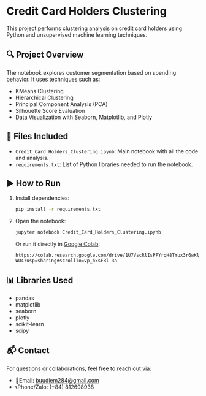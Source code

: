 # Credit Card Holders Clustering

This project performs clustering analysis on credit card holders using Python and unsupervised machine learning techniques.

## 🔍 Project Overview

The notebook explores customer segmentation based on spending behavior. It uses techniques such as:

- KMeans Clustering
- Hierarchical Clustering
- Principal Component Analysis (PCA)
- Silhouette Score Evaluation
- Data Visualization with Seaborn, Matplotlib, and Plotly

## 📁 Files Included

- `Credit_Card_Holders_Clustering.ipynb`: Main notebook with all the code and analysis.
- `requirements.txt`: List of Python libraries needed to run the notebook.

## ▶️ How to Run

1. Install dependencies:
   ```bash
   pip install -r requirements.txt
   ```

2. Open the notebook:
   ```bash
   jupyter notebook Credit_Card_Holders_Clustering.ipynb
   ```

   Or run it directly in [Google Colab](https://colab.research.google.com/):

   ```
   https://colab.research.google.com/drive/1U7VscRlIsPFYrqH8TYux3r6wKl_m-WU4?usp=sharing#scrollTo=vp_bxsF8l-3a
   ```

## 📊 Libraries Used

- pandas
- matplotlib
- seaborn
- plotly
- scikit-learn
- scipy

## 📬 Contact

For questions or collaborations, feel free to reach out via:
- 📧Email: buudiem284@gmail.com
- 📞Phone/Zalo: (+84) 812698938
